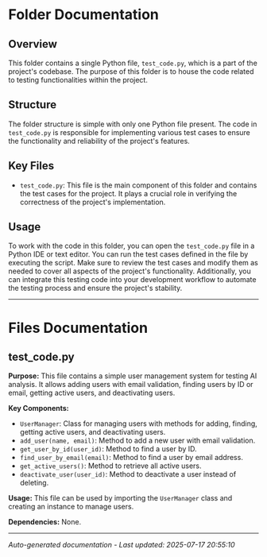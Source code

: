 # Folder Documentation

## Overview
This folder contains a single Python file, `test_code.py`, which is a part of the project's codebase. The purpose of this folder is to house the code related to testing functionalities within the project.

## Structure
The folder structure is simple with only one Python file present. The code in `test_code.py` is responsible for implementing various test cases to ensure the functionality and reliability of the project's features.

## Key Files
- `test_code.py`: This file is the main component of this folder and contains the test cases for the project. It plays a crucial role in verifying the correctness of the project's implementation.

## Usage
To work with the code in this folder, you can open the `test_code.py` file in a Python IDE or text editor. You can run the test cases defined in the file by executing the script. Make sure to review the test cases and modify them as needed to cover all aspects of the project's functionality. Additionally, you can integrate this testing code into your development workflow to automate the testing process and ensure the project's stability.

---

# Files Documentation

## test_code.py

**Purpose:** This file contains a simple user management system for testing AI analysis. It allows adding users with email validation, finding users by ID or email, getting active users, and deactivating users.

**Key Components:**
- `UserManager`: Class for managing users with methods for adding, finding, getting active users, and deactivating users.
- `add_user(name, email)`: Method to add a new user with email validation.
- `get_user_by_id(user_id)`: Method to find a user by ID.
- `find_user_by_email(email)`: Method to find a user by email address.
- `get_active_users()`: Method to retrieve all active users.
- `deactivate_user(user_id)`: Method to deactivate a user instead of deleting.

**Usage:** This file can be used by importing the `UserManager` class and creating an instance to manage users.

**Dependencies:** None.

---
*Auto-generated documentation - Last updated: 2025-07-17 20:55:10*
